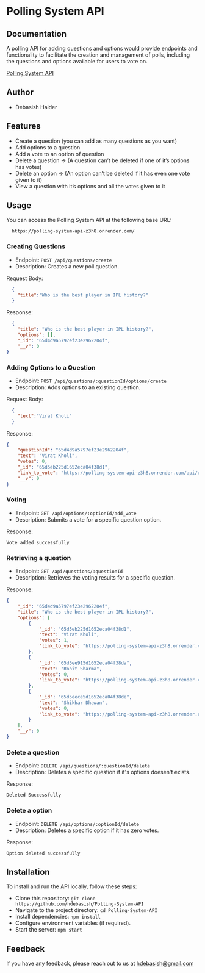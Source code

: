 # Polling System API 

## Documentation

A polling API for adding questions and options would provide endpoints and functionality to facilitate the creation and management of polls, including the questions and options available for users to vote on. 

[Polling System API](https://polling-system-api-z3h8.onrender.com/)

## Author

- Debasish Halder

## Features

- Create a question (you can add as many questions as you want)
- Add options to a question
- Add a vote to an option of question
- Delete a question → (A question can’t be deleted if one of it’s options has votes)
- Delete an option → (An option can’t be deleted if it has even one vote given to it)
- View a question with it’s options and all the votes given to it
  
## Usage

You can access the Polling System API at the following base URL:

```url
  https://polling-system-api-z3h8.onrender.com/
```

### Creating Questions

- Endpoint: `POST /api/questions/create`
- Description: Creates a new poll question.

Request Body:

```json
  {
    "title":"Who is the best player in IPL history?"
  }
```
Response:

```json
  {
    "title": "Who is the best player in IPL history?",
    "options": [],
    "_id": "65d4d9a5797ef23e2962204f",
    "__v": 0
}
```

### Adding Options to a Question

- Endpoint: `POST /api/questions/:questionId/options/create`
- Description: Adds options to an existing question.

Request Body:

```json
  {
    "text":"Virat Kholi"
  }
```
Response:

```json
{
    "questionId": "65d4d9a5797ef23e2962204f",
    "text": "Virat Kholi",
    "votes": 0,
    "_id": "65d5eb225d1652eca04f38d1",
    "link_to_vote": "https://polling-system-api-z3h8.onrender.com/api/options/65d5eb225d1652eca04f38d1/add_vote",
    "__v": 0
}
```

### Voting

- Endpoint: `GET /api/options/:optionId/add_vote`
- Description: Submits a vote for a specific question option.

Response:

```text
Vote added successfully
```

### Retrieving a question

- Endpoint: `GET /api/questions/:questionId`
- Description: Retrieves the voting results for a specific question.

Response:

```json
{
    "_id": "65d4d9a5797ef23e2962204f",
    "title": "Who is the best player in IPL history?",
    "options": [
        {
            "_id": "65d5eb225d1652eca04f38d1",
            "text": "Virat Kholi",
            "votes": 1,
            "link_to_vote": "https://polling-system-api-z3h8.onrender.com/api/options/65d5eb225d1652eca04f38d1/add_vote"
        },
        {
            "_id": "65d5ee915d1652eca04f38da",
            "text": "Rohit Sharma",
            "votes": 0,
            "link_to_vote": "https://polling-system-api-z3h8.onrender.com/api/options/65d5ee915d1652eca04f38da/add_vote"
        },
        {
            "_id": "65d5eece5d1652eca04f38de",
            "text": "Shikhar Dhawan",
            "votes": 0,
            "link_to_vote": "https://polling-system-api-z3h8.onrender.com/api/options/65d5eece5d1652eca04f38de/add_vote"
        }
    ],
    "__v": 0
}
```

### Delete a question

- Endpoint: `DELETE /api/questions/:questionId/delete`
- Description: Deletes a specific question if it's options doesen't exists.

Response:

```text
Deleted Successfully
```

### Delete a option

- Endpoint: `DELETE /api/options/:optionId/delete`
- Description: Deletes a specific option if it has zero votes.

Response:

```text
Option deleted successfully
```

## Installation

To install and run the API locally, follow these steps:

- Clone this repository: `git clone https://github.com/hdebasish/Polling-System-API`
- Navigate to the project directory: `cd Polling-System-API`
- Install dependencies: `npm install`
- Configure environment variables (if required).
- Start the server: `npm start`

## Feedback

If you have any feedback, please reach out to us at hdebasish@gmail.com
